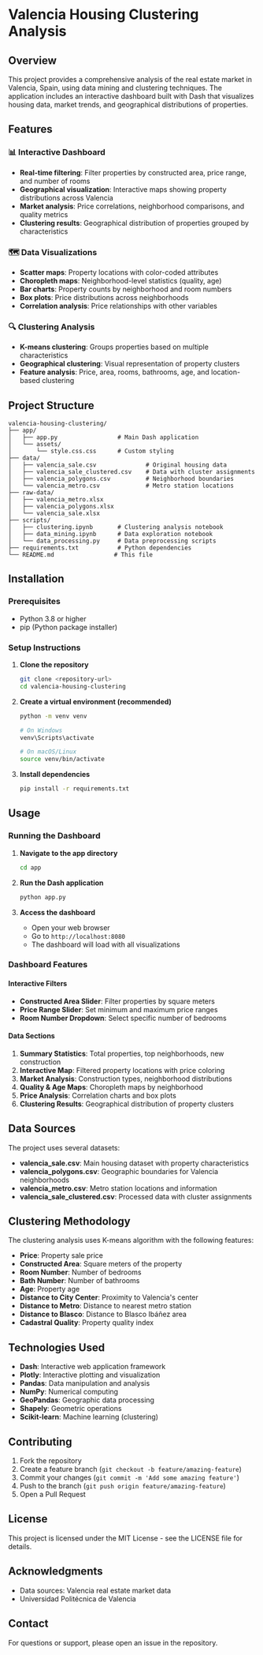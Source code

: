 # Valencia Housing Clustering Analysis

## Overview

This project provides a comprehensive analysis of the real estate market in Valencia, Spain, using data mining and clustering techniques. The application includes an interactive dashboard built with Dash that visualizes housing data, market trends, and geographical distributions of properties.

## Features

### 📊 Interactive Dashboard
- **Real-time filtering**: Filter properties by constructed area, price range, and number of rooms
- **Geographical visualization**: Interactive maps showing property distributions across Valencia
- **Market analysis**: Price correlations, neighborhood comparisons, and quality metrics
- **Clustering results**: Geographical distribution of properties grouped by characteristics

### 🗺️ Data Visualizations
- **Scatter maps**: Property locations with color-coded attributes
- **Choropleth maps**: Neighborhood-level statistics (quality, age)
- **Bar charts**: Property counts by neighborhood and room numbers
- **Box plots**: Price distributions across neighborhoods
- **Correlation analysis**: Price relationships with other variables

### 🔍 Clustering Analysis
- **K-means clustering**: Groups properties based on multiple characteristics
- **Geographical clustering**: Visual representation of property clusters
- **Feature analysis**: Price, area, rooms, bathrooms, age, and location-based clustering

## Project Structure

```
valencia-housing-clustering/
├── app/
│   ├── app.py                 # Main Dash application
│   └── assets/
│       └── style.css.css      # Custom styling
├── data/
│   ├── valencia_sale.csv              # Original housing data
│   ├── valencia_sale_clustered.csv    # Data with cluster assignments
│   ├── valencia_polygons.csv          # Neighborhood boundaries
│   └── valencia_metro.csv             # Metro station locations
├── raw-data/
│   ├── valencia_metro.xlsx
│   ├── valencia_polygons.xlsx
│   └── valencia_sale.xlsx
├── scripts/
│   ├── clustering.ipynb       # Clustering analysis notebook
│   ├── data_mining.ipynb      # Data exploration notebook
│   └── data_processing.py     # Data preprocessing scripts
├── requirements.txt           # Python dependencies
└── README.md                 # This file
```

## Installation

### Prerequisites
- Python 3.8 or higher
- pip (Python package installer)

### Setup Instructions

1. **Clone the repository**
   ```bash
   git clone <repository-url>
   cd valencia-housing-clustering
   ```

2. **Create a virtual environment (recommended)**
   ```bash
   python -m venv venv
   
   # On Windows
   venv\Scripts\activate
   
   # On macOS/Linux
   source venv/bin/activate
   ```

3. **Install dependencies**
   ```bash
   pip install -r requirements.txt
   ```

## Usage

### Running the Dashboard

1. **Navigate to the app directory**
   ```bash
   cd app
   ```

2. **Run the Dash application**
   ```bash
   python app.py
   ```

3. **Access the dashboard**
   - Open your web browser
   - Go to `http://localhost:8080`
   - The dashboard will load with all visualizations

### Dashboard Features

#### Interactive Filters
- **Constructed Area Slider**: Filter properties by square meters
- **Price Range Slider**: Set minimum and maximum price ranges
- **Room Number Dropdown**: Select specific number of bedrooms

#### Data Sections
1. **Summary Statistics**: Total properties, top neighborhoods, new construction
2. **Interactive Map**: Filtered property locations with price coloring
3. **Market Analysis**: Construction types, neighborhood distributions
4. **Quality & Age Maps**: Choropleth maps by neighborhood
5. **Price Analysis**: Correlation charts and box plots
6. **Clustering Results**: Geographical distribution of property clusters

## Data Sources

The project uses several datasets:

- **valencia_sale.csv**: Main housing dataset with property characteristics
- **valencia_polygons.csv**: Geographic boundaries for Valencia neighborhoods
- **valencia_metro.csv**: Metro station locations and information
- **valencia_sale_clustered.csv**: Processed data with cluster assignments

## Clustering Methodology

The clustering analysis uses K-means algorithm with the following features:
- **Price**: Property sale price
- **Constructed Area**: Square meters of the property
- **Room Number**: Number of bedrooms
- **Bath Number**: Number of bathrooms
- **Age**: Property age
- **Distance to City Center**: Proximity to Valencia's center
- **Distance to Metro**: Distance to nearest metro station
- **Distance to Blasco**: Distance to Blasco Ibáñez area
- **Cadastral Quality**: Property quality index

## Technologies Used

- **Dash**: Interactive web application framework
- **Plotly**: Interactive plotting and visualization
- **Pandas**: Data manipulation and analysis
- **NumPy**: Numerical computing
- **GeoPandas**: Geographic data processing
- **Shapely**: Geometric operations
- **Scikit-learn**: Machine learning (clustering)

## Contributing

1. Fork the repository
2. Create a feature branch (`git checkout -b feature/amazing-feature`)
3. Commit your changes (`git commit -m 'Add some amazing feature'`)
4. Push to the branch (`git push origin feature/amazing-feature`)
5. Open a Pull Request

## License

This project is licensed under the MIT License - see the LICENSE file for details.

## Acknowledgments

- Data sources: Valencia real estate market data
- Universidad Politécnica de Valencia

## Contact

For questions or support, please open an issue in the repository.